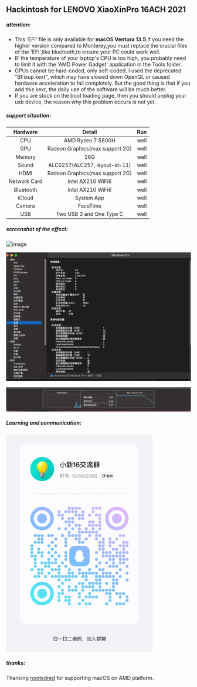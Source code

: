## Hackintosh for LENOVO XiaoXinPro 16ACH 2021

##### **attention:**

- This 'EFI' file is only available for **macOS Ventura 13.5**,if you need the higher version compared  to Monterey,you must replace the crucial files of the 'EFI',like bluetooth,to ensure your PC could work well.
- IF the temperature of  your laptop's CPU is too high, you probably need to limit it with the 'AMD Power Gadget' application in the Tools folder.
- GPUs cannot be hard-coded, only soft-coded. I used the deprecated "BFixup.kext", which may have slowed down OpenGL or caused hardware acceleration to fail completely. But the good thing is that if you add this kext, the daily use of the software will be much better.
- If you are stuck on the boot loading page, then you should unplug your usb device, the reason why this problem occurs is not yet.

##### support situation:

|   Hardware   |             Detail              | Run  |
| :----------: | :-----------------------------: | :--: |
|     CPU      |        AMD Ryzen 7 5800H        | well |
|     GPU      | Radeon Graphics(max support 2G) | well |
|    Memory    |               16G               | well |
|    Sound     |  ALC0257(ALC257, layout-id=11)  | well |
|     HDMI     | Radeon Graphics(max support 2G) | well |
| Network Card |        Intel AX210 WiFi6        | well |
|  Bluetooth   |        Intel AX210 WiFi6        | well |
|    iCloud    |           System App            | well |
|    Camera    |            FaceTime             | well |
|     USB      |    Two USB 3 and One Type C     | well |

##### screenshot of the effect:

![image](/effect/effect1.png)

![image](/effect/effect2.png)

![image](/effect/effect3.png)

##### Learning and communication:

<img src="QR.png" alt="image" width=400 />

##### thanks:

Thanking [nootedred](https://github.com/ChefKissInc/NootedRed) for supporting macOS on AMD platform.

